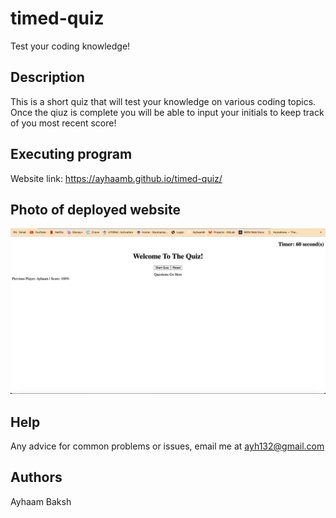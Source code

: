 # timed-quiz
Test your coding knowledge!

## Description
This is a short quiz that will test your knowledge on various coding topics. Once the qiuz is complete you will be able to input your initials to keep track of you most recent score!


## Executing program
Website link: https://ayhaamb.github.io/timed-quiz/


## Photo of deployed website
![My Image](./images/timed-quiz-image.png)


## Help
Any advice for common problems or issues, email me at ayh132@gmail.com


## Authors
Ayhaam Baksh